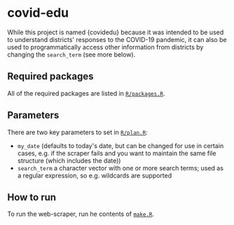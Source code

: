 # covid-edu

While this project is named {covidedu} because it was intended to be used to understand districts' responses to the COVID-19 pandemic, it can also be used to programmatically access other information from districts by changing the `search_term` (see more below).

## Required packages

All of the required packages are listed in [`R/packages.R`](R/packages.R).

## Parameters

There are two key parameters to set in [`R/plan.R`](R/plan.R):

- `my_date` (defaults to today's date, but can be changed for use in certain cases, e.g. if the scraper fails and you want to maintain the same file structure (which includes the date))
- `search_term` a character vector with one or more search terms; used as a regular expression, so e.g. wildcards are supported

## How to run

To run the web-scraper, run he contents of [`make.R`](make.R).
